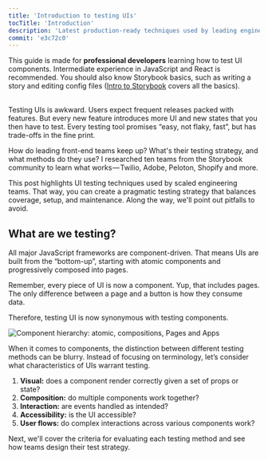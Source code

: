 ```yaml
---
title: 'Introduction to testing UIs'
tocTitle: 'Introduction'
description: 'Latest production-ready techniques used by leading engineering teams'
commit: 'e3c72c0'
---
```


<div class="aside">This guide is made for <b>professional developers</b> learning how to test UI components. Intermediate experience in JavaScript and React is recommended. You should also know Storybook basics, such as writing a story and editing config files (<a href="/intro-to-storybook">Intro to Storybook</a> covers all the basics).
</div>

<br/>

Testing UIs is awkward. Users expect frequent releases packed with features. But every new feature introduces more UI and new states that you then have to test. Every testing tool promises “easy, not flaky, fast”, but has trade-offs in the fine print.

How do leading front-end teams keep up? What's their testing strategy, and what methods do they use? I researched ten teams from the Storybook community to learn what works — Twilio, Adobe, Peloton, Shopify and more.

This post highlights UI testing techniques used by scaled engineering teams. That way, you can create a pragmatic testing strategy that balances coverage, setup, and maintenance. Along the way, we'll point out pitfalls to avoid.

## What are we testing?

All major JavaScript frameworks are component-driven. That means UIs are built from the “bottom-up”, starting with atomic components and progressively composed into pages.

Remember, every piece of UI is now a component. Yup, that includes pages. The only difference between a page and a button is how they consume data.

Therefore, testing UI is now synonymous with testing components.

![Component hierarchy: atomic, compositions, Pages and Apps](/ui-testing-handbook/component-testing.gif)

When it comes to components, the distinction between different testing methods can be blurry. Instead of focusing on terminology, let’s consider what characteristics of UIs warrant testing.

1. **Visual:** does a component render correctly given a set of props or state?
2. **Composition:** do multiple components work together?
3. **Interaction:** are events handled as intended?
4. **Accessibility:** is the UI accessible?
5. **User flows:** do complex interactions across various components work?

Next, we'll cover the criteria for evaluating each testing method and see how teams design their test strategy.
